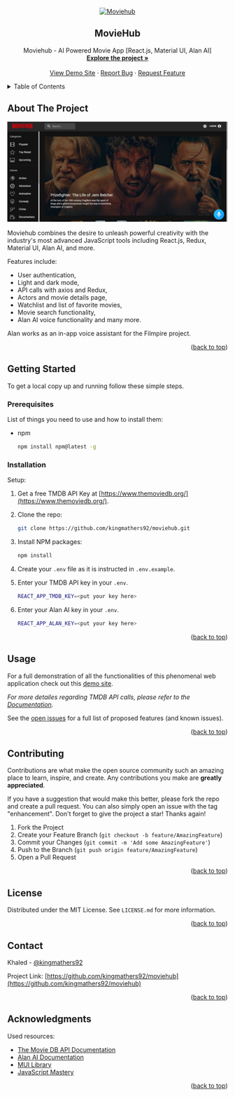 <div id="top"></div>

<!-- PROJECT [othneildrew] SHIELDS -->

<!-- PROJECT LOGO -->
<br />
<div align="center">
  <a href="https://github.com/kingmathers92/moviehub">
    <img src="https://fontmeme.com/permalink/230307/96ba8bc6614a796a8a36a76418fca378.png" alt="Moviehub" width="252" height="85">
  </a>

  <h2 align="center">MovieHub</h2>

  <p align="center">
    Moviehub - AI Powered Movie App [React.js, Material UI, Alan AI]
    <br />
    <a href="https://github.com/kingmathers92/moviehub"><strong>Explore the project »</strong></a>
    <br />
    <br />
    <a href="https://github.com/kingmathers92/moviehub">View Demo Site</a>
    ·
    <a href="https://github.com/kingmathers92/moviehub/issues">Report Bug</a>
    ·
    <a href="https://github.com/kingmathers92/moviehub/issues">Request Feature</a>
  </p>
</div>

<!-- TABLE OF CONTENTS -->
<details>
  <summary>Table of Contents</summary>
  <ol>
    <li>
      <a href="#about-the-project">About The Project</a>
    </li>
    <li>
      <a href="#getting-started">Getting Started</a>
      <ul>
        <li><a href="#prerequisites">Prerequisites</a></li>
        <li><a href="#installation">Installation</a></li>
      </ul>
    </li>
    <li><a href="#usage">Usage</a></li>
    <li><a href="#contributing">Contributing</a></li>
    <li><a href="#license">License</a></li>
    <li><a href="#contact">Contact</a></li>
    <li><a href="#acknowledgments">Acknowledgments</a></li>
  </ol>
</details>

<!-- ABOUT THE PROJECT -->

## About The Project

![](/src/assets/images/screenshot.png)

Moviehub combines the desire to unleash powerful creativity with the industry's most advanced JavaScript tools including React.js, Redux, Material UI, Alan AI, and more.

Features include:

- User authentication,
- Light and dark mode,
- API calls with axios and Redux,
- Actors and movie details page,
- Watchlist and list of favorite movies,
- Movie search functionality,
- Alan AI voice functionality and many more.

Alan works as an in-app voice assistant for the Filmpire project.

<p align="right">(<a href="#top">back to top</a>)</p>

<!-- GETTING STARTED -->

## Getting Started

To get a local copy up and running follow these simple steps.

### Prerequisites

List of things you need to use and how to install them:

- npm
  ```sh
  npm install npm@latest -g
  ```

### Installation

Setup:

1. Get a free TMDB API Key at [https://www.themoviedb.org/](https://www.themoviedb.org/).
2. Clone the repo:
   ```sh
   git clone https://github.com/kingmathers92/moviehub.git
   ```
3. Install NPM packages:
   ```sh
   npm install
   ```
4. Create your `.env` file as it is instructed in `.env.example`.
5. Enter your TMDB API key in your `.env`.

   ```sh
   REACT_APP_TMDB_KEY=<put your key here>
   ```

6. Enter your Alan AI key in your `.env`.

   ```sh
   REACT_APP_ALAN_KEY=<put your key here>
   ```

<p align="right">(<a href="#top">back to top</a>)</p>

<!-- USAGE EXAMPLES -->

## Usage

For a full demonstration of all the functionalities of this phenomenal web application check out this [demo site]().

_For more detailes regarding TMDB API calls, please refer to the [Documentation](https://developers.themoviedb.org/3/getting-started/introduction)._

See the [open issues](https://kingmathers92/moviehub/issues) for a full list of proposed features (and known issues).

<p align="right">(<a href="#top">back to top</a>)</p>

<!-- CONTRIBUTING -->

## Contributing

Contributions are what make the open source community such an amazing place to learn, inspire, and create. Any contributions you make are **greatly appreciated**.

If you have a suggestion that would make this better, please fork the repo and create a pull request. You can also simply open an issue with the tag "enhancement".
Don't forget to give the project a star! Thanks again!

1. Fork the Project
2. Create your Feature Branch (`git checkout -b feature/AmazingFeature`)
3. Commit your Changes (`git commit -m 'Add some AmazingFeature'`)
4. Push to the Branch (`git push origin feature/AmazingFeature`)
5. Open a Pull Request

<p align="right">(<a href="#top">back to top</a>)</p>

<!-- LICENSE -->

## License

Distributed under the MIT License. See `LICENSE.md` for more information.

<p align="right">(<a href="#top">back to top</a>)</p>

<!-- CONTACT -->

## Contact

Khaled - [@kingmathers92](https://github.com/kingmathers92/)

Project Link: [https://github.com/kingmathers92/moviehub](https://github.com/kingmathers92/moviehub)

<p align="right">(<a href="#top">back to top</a>)</p>

<!-- ACKNOWLEDGMENTS -->

## Acknowledgments

Used resources:

- [The Movie DB API Documentation](https://developers.themoviedb.org/3/getting-started/introduction)
- [Alan AI Documentation](https://alan.app/docs/)
- [MUI Library](https://mui.com/)
- [JavaScript Mastery](https://www.jsmastery.pro/)

<p align="right">(<a href="#top">back to top</a>)</p>

<!-- MARKDOWN LINKS & IMAGES -->

[product-screenshot]: src/assets/images/screenshot.PNG
